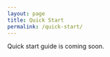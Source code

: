 ```yaml
---
layout: page
title: Quick Start
permalink: /quick-start/
---
```


Quick start guide is coming soon.
